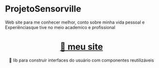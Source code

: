 # ProjetoSensorville
Web site para me conhecer melhor, conto sobre minha vida pessoal e Experiênciasque tive no meio academico e profissional

<h1 align="center">
    <a href="https://miguelangelocarach-sensorville.netlify.app">🔗 meu site</a>
</h1>
<p align="center">🚀 lib para construir interfaces do usuário com componentes reutilizáveis</p>
